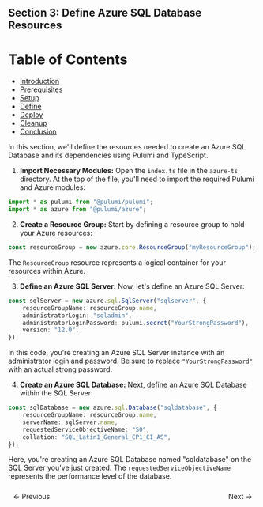 ## Section 3: Define Azure SQL Database Resources


# Table of Contents

- [Introduction](https://bitquip.github.io/Azure-SQL/1_introduction)
- [Prerequisites](https://bitquip.github.io/Azure-SQL/2_prerequisites)
- [Setup](https://bitquip.github.io/Azure-SQL/3_setup)
- [Define](https://bitquip.github.io/Azure-SQL/4_define)
- [Deploy](https://bitquip.github.io/Azure-SQL/5_deploy)
- [Cleanup](https://bitquip.github.io/Azure-SQL/6_cleanup)
- [Conclusion](https://bitquip.github.io/Azure-SQL/7_conclusion)


In this section, we'll define the resources needed to create an Azure SQL Database and its dependencies using Pulumi and TypeScript.

1. **Import Necessary Modules:** Open the `index.ts` file in the `azure-ts` directory. At the top of the file, you'll need to import the required Pulumi and Azure modules:

```typescript
import * as pulumi from "@pulumi/pulumi";
import * as azure from "@pulumi/azure";
```

2. **Create a Resource Group:** Start by defining a resource group to hold your Azure resources:

```typescript
const resourceGroup = new azure.core.ResourceGroup("myResourceGroup");
```

The `ResourceGroup` resource represents a logical container for your resources within Azure.

3. **Define an Azure SQL Server:** Now, let's define an Azure SQL Server:

```typescript
const sqlServer = new azure.sql.SqlServer("sqlserver", {
    resourceGroupName: resourceGroup.name,
    administratorLogin: "sqladmin",
    administratorLoginPassword: pulumi.secret("YourStrongPassword"),
    version: "12.0",
});
```

In this code, you're creating an Azure SQL Server instance with an administrator login and password. Be sure to replace `"YourStrongPassword"` with an actual strong password.

4. **Create an Azure SQL Database:** Next, define an Azure SQL Database within the SQL Server:

```typescript
const sqlDatabase = new azure.sql.Database("sqldatabase", {
    resourceGroupName: resourceGroup.name,
    serverName: sqlServer.name,
    requestedServiceObjectiveName: "S0",
    collation: "SQL_Latin1_General_CP1_CI_AS",
});
```

Here, you're creating an Azure SQL Database named "sqldatabase" on the SQL Server you've just created. The `requestedServiceObjectiveName` represents the performance level of the database.

<div style="display: flex; justify-content: space-between; align-items: center;">
    <a href="https://bitquip.github.io/Azure-SQL/3_setup" style="margin: 10px; text-decoration: none;">← Previous</a>
    <a href="https://bitquip.github.io/Azure-SQL/5_deploy" style="margin: 10px; text-decoration: none;">Next →</a>
</div>
